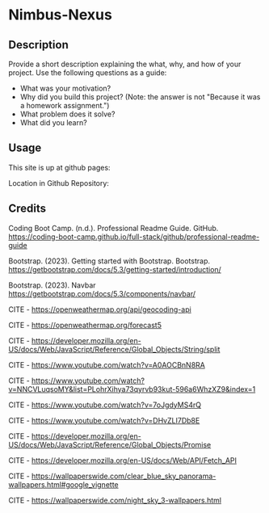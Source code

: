 # Nimbus-Nexus

## Description

Provide a short description explaining the what, why, and how of your project. Use the following questions as a guide:

- What was your motivation?
- Why did you build this project? (Note: the answer is not "Because it was a homework assignment.")
- What problem does it solve?
- What did you learn?

## Usage

This site is up at github pages:

<Insert Link>

Location in Github Repository:

<Insert Link>

## Credits

Coding Boot Camp. (n.d.). Professional Readme Guide. GitHub. https://coding-boot-camp.github.io/full-stack/github/professional-readme-guide

Bootstrap. (2023). Getting started with Bootstrap. Bootstrap. https://getbootstrap.com/docs/5.3/getting-started/introduction/

Bootstrap. (2023). Navbar https://getbootstrap.com/docs/5.3/components/navbar/

CITE - https://openweathermap.org/api/geocoding-api

CITE - https://openweathermap.org/forecast5

CITE - https://developer.mozilla.org/en-US/docs/Web/JavaScript/Reference/Global_Objects/String/split 

CITE - https://www.youtube.com/watch?v=A0AOCBnN8RA 

CITE - https://www.youtube.com/watch?v=NNCVLuqsoMY&list=PLohrXihya73qyrvb93kut-596a6WhzXZ9&index=1 

CITE - https://www.youtube.com/watch?v=7oJgdyMS4rQ

CITE - https://www.youtube.com/watch?v=DHvZLI7Db8E

CITE - https://developer.mozilla.org/en-US/docs/Web/JavaScript/Reference/Global_Objects/Promise

CITE - https://developer.mozilla.org/en-US/docs/Web/API/Fetch_API

CITE - https://wallpaperswide.com/clear_blue_sky_panorama-wallpapers.html#google_vignette

CITE - https://wallpaperswide.com/night_sky_3-wallpapers.html 